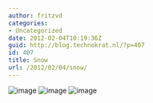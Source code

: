 ```yaml
---
author: fritzvd
categories:
- Uncategorized
date: 2012-02-04T10:19:36Z
guid: http://blog.technokrat.nl/?p=407
id: 407
title: Snow
url: /2012/02/04/snow/
---
```


<img title="IMG_20120204_104349.jpg" class="alignnone" alt="image" src="http://blog.technokrat.nl/wp-content/uploads/2012/02/wpid-IMG_20120204_104349.jpg" />

<img title="IMG_20120204_104307.jpg" class="alignnone" alt="image" src="http://blog.technokrat.nl/wp-content/uploads/2012/02/wpid-IMG_20120204_104307.jpg" />

<img title="IMG_20120203_161504.jpg" class="alignnone" alt="image" src="http://blog.technokrat.nl/wp-content/uploads/2012/02/wpid-IMG_20120203_161504.jpg" />